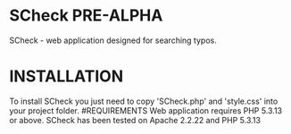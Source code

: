 # SCheck PRE-ALPHA
SCheck - web application designed for searching typos.
# INSTALLATION
To install SCheck you just need to copy 'SCheck.php' and 'style.css' into your project folder.
#REQUIREMENTS
Web application requires PHP 5.3.13 or above. SCheck has been tested on Apache 2.2.22 and PHP 5.3.13

